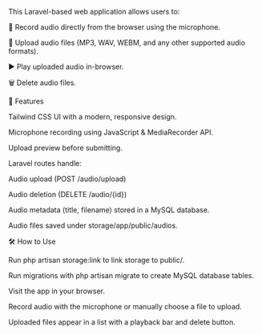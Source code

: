 This Laravel-based web application allows users to:

🎤 Record audio directly from the browser using the microphone.

📂 Upload audio files (MP3, WAV, WEBM, and any other supported audio formats).

▶️ Play uploaded audio in-browser.

🗑️ Delete audio files.

🚀 Features

Tailwind CSS UI with a modern, responsive design.

Microphone recording using JavaScript & MediaRecorder API.

Upload preview before submitting.

Laravel routes handle:

Audio upload (POST /audio/upload)

Audio deletion (DELETE /audio/{id})

Audio metadata (title, filename) stored in a MySQL database.

Audio files saved under storage/app/public/audios.

🛠️ How to Use

Run php artisan storage:link to link storage to public/.

Run migrations with php artisan migrate to create MySQL database tables.

Visit the app in your browser.

Record audio with the microphone or manually choose a file to upload.

Uploaded files appear in a list with a playback bar and delete button.